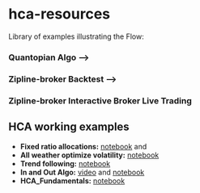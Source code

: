 # hca-resources
Library of examples illustrating the Flow:
### Quantopian Algo -->
### Zipline-broker Backtest -->
### Zipline-broker Interactive Broker Live Trading
## **HCA working examples**
- **Fixed ratio allocations:**  [notebook](./HCA_Fixed_Ratio_Allocations/HCA_Fixed_Ratio_Allocations.ipynb) and 
- **All weather optimize volatility:** [notebook](./HCA_AllWeatherOptimizeVolatility/HCA_AllWeatherOptimizeVolatility.ipynb)
- **Trend following:**  [notebook](./HCA_Trendfollowing/HCA_Trendfollowing.ipynb)
- **In and Out Algo:**  [video](https://youtu.be/_gGY3GplL7c) and [notebook](./HCA_In_and_Out/HCA_In_and_Out.ipynb)
- **HCA_Fundamentals:**  [notebook](./HCA_Fundamentals/HCA_Fundamentals.ipynb)
